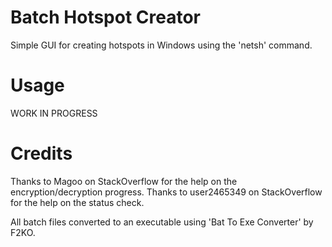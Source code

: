 # Batch Hotspot Creator

Simple GUI for creating hotspots in Windows using the 'netsh' command.

# Usage

WORK IN PROGRESS

# Credits

Thanks to Magoo on StackOverflow for the help on the encryption/decryption progress.
Thanks to user2465349 on StackOverflow for the help on the status check.

All batch files converted to an executable using 'Bat To Exe Converter' by F2KO.